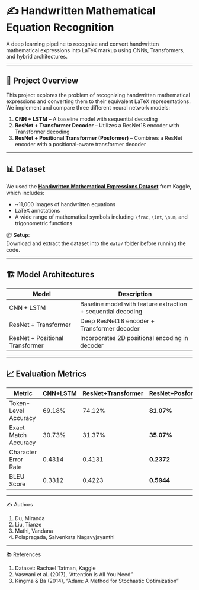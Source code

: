 # ✍️ Handwritten Mathematical Equation Recognition

A deep learning pipeline to recognize and convert handwritten mathematical expressions into LaTeX markup using CNNs, Transformers, and hybrid architectures.

---

## 🧠 Project Overview

This project explores the problem of recognizing handwritten mathematical expressions and converting them to their equivalent LaTeX representations. We implement and compare three different neural network models:

1. **CNN + LSTM** – A baseline model with sequential decoding
2. **ResNet + Transformer Decoder** – Utilizes a ResNet18 encoder with Transformer decoding
3. **ResNet + Positional Transformer (Posformer)** – Combines a ResNet encoder with a positional-aware transformer decoder

---

## 📊 Dataset

We used the [**Handwritten Mathematical Expressions Dataset**](https://www.kaggle.com/datasets/rtatman/handwritten-mathematical-expressions) from Kaggle, which includes:

- ~11,000 images of handwritten equations
- LaTeX annotations
- A wide range of mathematical symbols including `\frac`, `\int`, `\sum`, and trigonometric functions

📦 **Setup**:  
Download and extract the dataset into the `data/` folder before running the code.

---

## 🏗️ Model Architectures

| Model                         | Description                                                 |
|------------------------------|-------------------------------------------------------------|
| CNN + LSTM                   | Baseline model with feature extraction + sequential decoding |
| ResNet + Transformer         | Deep ResNet18 encoder + Transformer decoder                 |
| ResNet + Positional Transformer | Incorporates 2D positional encoding in decoder              |

---

## 📈 Evaluation Metrics

| Metric                  | CNN+LSTM | ResNet+Transformer | ResNet+Posformer |
|-------------------------|----------|--------------------|------------------|
| Token-Level Accuracy    | 69.18%   | 74.12%             | **81.07%**       |
| Exact Match Accuracy    | 30.73%   | 31.37%             | **35.07%**       |
| Character Error Rate    | 0.4314   | 0.4131             | **0.2372**       |
| BLEU Score              | 0.3312   | 0.4223             | **0.5944**       |

---

✍️ Authors

1. Du, Miranda
2. Liu, Tianze
3. Mathi, Vandana
4. Polapragada, Saivenkata Nagavyjayanthi

---

📚 References

1. Dataset: Rachael Tatman, Kaggle
2. Vaswani et al. (2017), “Attention is All You Need”
3. Kingma & Ba (2014), “Adam: A Method for Stochastic Optimization”
